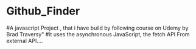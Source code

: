 # Github_Finder

#A javascript Project , that i have build by following course on Udemy by Brad Traversy"
#it uses the asynchronous JavaScript, the fetch API From external API....




